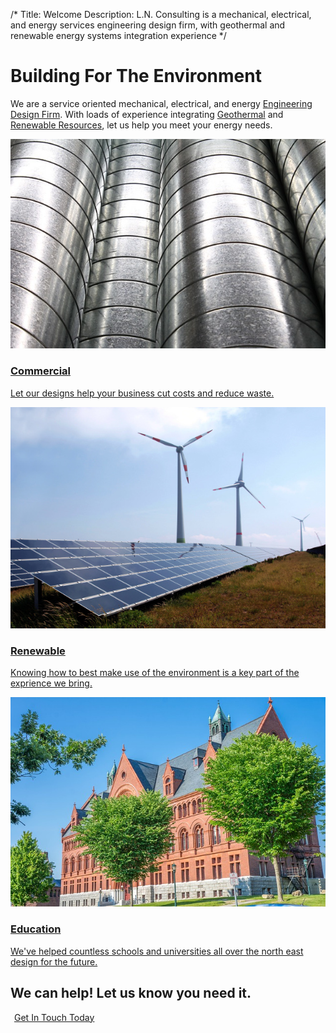/*
Title: Welcome
Description: L.N. Consulting is a mechanical, electrical, and energy services engineering design firm, with geothermal and renewable energy systems integration experience
*/


# Building For The Environment

<div>
	<div class="jumbotron">
		<p>
			We are a service oriented mechanical, electrical, and energy <u>Engineering Design Firm</u>. 
			With loads of experience integrating <u>Geothermal</u> and <u>Renewable Resources</u>, let us help you meet your energy needs.
		</p>
	</div>
</div>

<div>
	<div class="row front">
		<div class="col-md-4">
			<a href="javascript:alert('Coming Soon!');" >
				<div class="thumbnail">
					<img src="/files/pipes.jpg" >
					<div class="caption">
						<h3>Commercial</h3>
						<p>Let our designs help your business cut costs and reduce waste.</p>
					</div>
				</div>
			</a>
		</div>
		<div class="col-md-4">
			<a href="javascript:alert('Coming Soon!');" >
				<div class="thumbnail">
					<img src="/files/renewable.jpg" >
					<div class="caption">
						<h3>Renewable</h3>
						<p>Knowing how to best make use of the environment is a key part of the exprience we bring.</p>
					</div>
				</div>
			</a>
		</div>
		<div class="col-md-4">
			<a href="javascript:alert('Coming Soon!');" >
				<div class="thumbnail">
					<img src="/files/uvm.jpg" >
					<div class="caption">
						<h3>Education</h3>
						<p>We've helped countless schools and universities all over the north east design for the future.</p>
					</div>
				</div>
			</a>
		</div>
	</div>
</div>

<div>
	<div class="jumbotron">
		<div class="row" >
			<div class="col-md-8">
				<h2>We can help! Let us know you need it.</h2>
			</div>
			<div class="col-md-4">
				<a href="/contact" class="btn btn-success btn-lg pull-right" style="margin: 6px;">Get In Touch Today</a>
			</div>
		</div>
	</div>
	
</div>